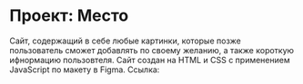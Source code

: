 # Проект: Место
Сайт, содержащий в себе любые картинки, которые позже пользователь сможет добавлять по своему желанию, а также короткую ифнормацию пользовтеля. Сайт создан на HTML и CSS с применением JavaScript по макету в Figma.
Ссылка: 